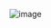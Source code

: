 ![image](https://user-images.githubusercontent.com/105968922/224102981-56d4c71e-8994-4b8f-9bb5-daa0ae322dfb.png)
